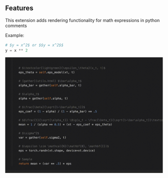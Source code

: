 ## Features

This extension adds rendering functionality for math expressions in python comments

Example:

```python
# $y = x^2$ or $$y = x^2$$
y = x ** 2
```

![extension example](images/example.gif)